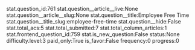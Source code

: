 stat.question_id:761
stat.question__article__live:None
stat.question__article__slug:None
stat.question__title:Employee Free Time
stat.question__title_slug:employee-free-time
stat.question__hide:False
stat.total_acs:5
stat.total_submitted:7
stat.total_column_articles:1
stat.frontend_question_id:759
stat.is_new_question:False
status:None
difficulty.level:3
paid_only:True
is_favor:False
frequency:0
progress:0
